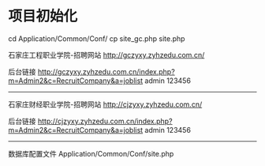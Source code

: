 # 项目初始化
cd Application/Common/Conf/
cp site_gc.php site.php


石家庄工程职业学院-招聘网站
http://gczyxy.zyhzedu.com.cn/

后台链接
http://gczyxy.zyhzedu.com.cn/index.php?m=Admin2&c=RecruitCompany&a=joblist
admin 123456

---------------------------------------------------------

石家庄财经职业学院-招聘网站
http://cjzyxy.zyhzedu.com.cn/

后台链接
http://cjzyxy.zyhzedu.com.cn/index.php?m=Admin2&c=RecruitCompany&a=joblist
admin 123456


-------------------------------------------
数据库配置文件
Application/Common/Conf/site.php